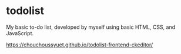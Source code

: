 # todolist
My basic to-do list, developed by myself using basic HTML, CSS, and JavaScript.

https://chouchoussyuet.github.io/todolist-frontend-ckeditor/
